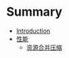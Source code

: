 # Summary

* [Introduction](README.md)
* [性能](xing-neng.md)
  * [资源合并压缩](xing-neng/zi-yuan-he-bing-ya-suo.md)

